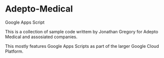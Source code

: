 # Adepto-Medical
Google Apps Script


This is a collection of sample code writtem by Jonathan Gregory for Adepto Medical and assosiated companies. 

This mostly features Google Apps Scripts as part of the larger Google Cloud Platform.













